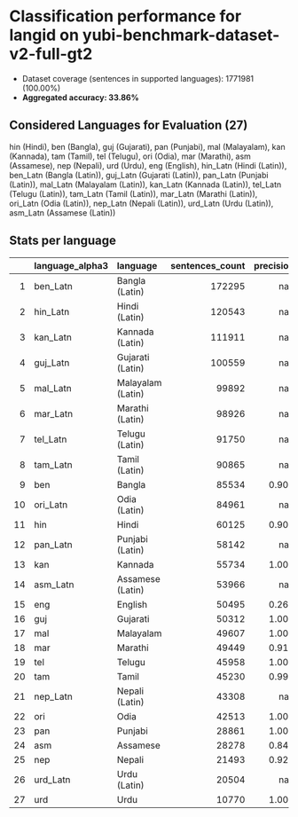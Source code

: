 # Classification performance for langid on yubi-benchmark-dataset-v2-full-gt2

- Dataset coverage (sentences in supported languages): 1771981 (100.00%)
- **Aggregated accuracy: 33.86%**

<h2 id="supported-languages">Considered Languages for Evaluation (27)</h2>

hin (Hindi), ben (Bangla), guj (Gujarati), pan (Punjabi), mal (Malayalam), kan (Kannada), tam (Tamil), tel (Telugu), ori (Odia), mar (Marathi), asm (Assamese), nep (Nepali), urd (Urdu), eng (English), hin_Latn (Hindi (Latin)), ben_Latn (Bangla (Latin)), guj_Latn (Gujarati (Latin)), pan_Latn (Punjabi (Latin)), mal_Latn (Malayalam (Latin)), kan_Latn (Kannada (Latin)), tel_Latn (Telugu (Latin)), tam_Latn (Tamil (Latin)), mar_Latn (Marathi (Latin)), ori_Latn (Odia (Latin)), nep_Latn (Nepali (Latin)), urd_Latn (Urdu (Latin)), asm_Latn (Assamese (Latin))

<h2 id="metrics-per-language">Stats per language</h2>

|    | language_alpha3   | language          |   sentences_count |   precision |   recall |    f1 |    tp |     fp |      tn |     fn |
|---:|:------------------|:------------------|------------------:|------------:|---------:|------:|------:|-------:|--------:|-------:|
|  1 | ben_Latn          | Bangla (Latin)    |            172295 |     nan     |    0.000 | 0.000 |     0 |      0 | 1599686 | 172295 |
|  2 | hin_Latn          | Hindi (Latin)     |            120543 |     nan     |    0.000 | 0.000 |     0 |      0 | 1651438 | 120543 |
|  3 | kan_Latn          | Kannada (Latin)   |            111911 |     nan     |    0.000 | 0.000 |     0 |      0 | 1660070 | 111911 |
|  4 | guj_Latn          | Gujarati (Latin)  |            100559 |     nan     |    0.000 | 0.000 |     0 |      0 | 1671422 | 100559 |
|  5 | mal_Latn          | Malayalam (Latin) |             99892 |     nan     |    0.000 | 0.000 |     0 |      0 | 1672089 |  99892 |
|  6 | mar_Latn          | Marathi (Latin)   |             98926 |     nan     |    0.000 | 0.000 |     0 |      0 | 1673055 |  98926 |
|  7 | tel_Latn          | Telugu (Latin)    |             91750 |     nan     |    0.000 | 0.000 |     0 |      0 | 1680231 |  91750 |
|  8 | tam_Latn          | Tamil (Latin)     |             90865 |     nan     |    0.000 | 0.000 |     0 |      0 | 1681116 |  90865 |
|  9 | ben               | Bangla            |             85534 |       0.901 |    0.960 | 0.885 | 82110 |   9009 | 1677438 |   3424 |
| 10 | ori_Latn          | Odia (Latin)      |             84961 |     nan     |    0.000 | 0.000 |     0 |      0 | 1687020 |  84961 |
| 11 | hin               | Hindi             |             60125 |       0.908 |    0.932 | 0.879 | 56025 |   5676 | 1706180 |   4100 |
| 12 | pan_Latn          | Punjabi (Latin)   |             58142 |     nan     |    0.000 | 0.000 |     0 |      0 | 1713839 |  58142 |
| 13 | kan               | Kannada           |             55734 |       1.000 |    1.000 | 1.000 | 55734 |     20 | 1716227 |      0 |
| 14 | asm_Latn          | Assamese (Latin)  |             53966 |     nan     |    0.000 | 0.000 |     0 |      0 | 1718015 |  53966 |
| 15 | eng               | English           |             50495 |       0.265 |    0.992 | 0.265 | 50089 | 139066 | 1582420 |    406 |
| 16 | guj               | Gujarati          |             50312 |       1.000 |    1.000 | 1.000 | 50307 |      3 | 1721666 |      5 |
| 17 | mal               | Malayalam         |             49607 |       1.000 |    1.000 | 1.000 | 49607 |     11 | 1722363 |      0 |
| 18 | mar               | Marathi           |             49449 |       0.918 |    0.939 | 0.891 | 46432 |   4158 | 1718374 |   3017 |
| 19 | tel               | Telugu            |             45958 |       1.000 |    1.000 | 1.000 | 45958 |      1 | 1726022 |      0 |
| 20 | tam               | Tamil             |             45230 |       0.999 |    1.000 | 0.999 | 45230 |     30 | 1726721 |      0 |
| 21 | nep_Latn          | Nepali (Latin)    |             43308 |     nan     |    0.000 | 0.000 |     0 |      0 | 1728673 |  43308 |
| 22 | ori               | Odia              |             42513 |       1.000 |    1.000 | 1.000 | 42513 |      3 | 1729465 |      0 |
| 23 | pan               | Punjabi           |             28861 |       1.000 |    1.000 | 1.000 | 28859 |      0 | 1743120 |      2 |
| 24 | asm               | Assamese          |             28278 |       0.849 |    0.682 | 0.709 | 19274 |   3425 | 1740278 |   9004 |
| 25 | nep               | Nepali            |             21493 |       0.920 |    0.804 | 0.827 | 17286 |   1504 | 1748984 |   4207 |
| 26 | urd_Latn          | Urdu (Latin)      |             20504 |     nan     |    0.000 | 0.000 |     0 |      0 | 1751477 |  20504 |
| 27 | urd               | Urdu              |             10770 |       1.000 |    0.985 | 0.993 | 10612 |      1 | 1761210 |    158 |